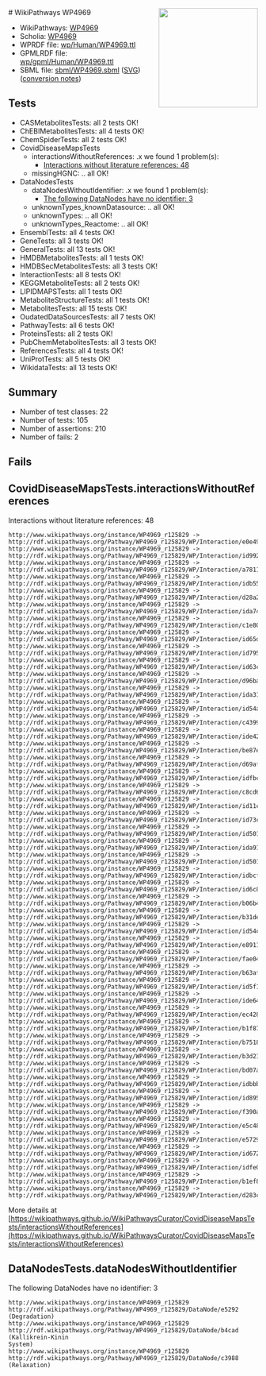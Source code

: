 <img style="float: right; width: 200px" src="../logo.png" />
# WikiPathways WP4969

* WikiPathways: [WP4969](https://identifiers.org/wikipathways:WP4969)
* Scholia: [WP4969](https://scholia.toolforge.org/wikipathways/WP4969)
* WPRDF file: [wp/Human/WP4969.ttl](../wp/Human/WP4969.ttl)
* GPMLRDF file: [wp/gpml/Human/WP4969.ttl](../wp/gpml/Human/WP4969.ttl)
* SBML file: [sbml/WP4969.sbml](../sbml/WP4969.sbml) ([SVG](../sbml/WP4969.svg)) ([conversion notes](../sbml/WP4969.txt))

## Tests
* CASMetabolitesTests: all 2 tests OK!
* ChEBIMetabolitesTests: all 4 tests OK!
* ChemSpiderTests: all 2 tests OK!
* CovidDiseaseMapsTests
    * interactionsWithoutReferences: .x we found 1 problem(s):
        * [Interactions without literature references: 48](#9701cd46)
    * missingHGNC: .. all OK!
* DataNodesTests
    * dataNodesWithoutIdentifier: .x we found 1 problem(s):
        * [The following DataNodes have no identifier: 3](#d2d32fa2)
    * unknownTypes_knownDatasource: .. all OK!
    * unknownTypes: .. all OK!
    * unknownTypes_Reactome: .. all OK!
* EnsemblTests: all 4 tests OK!
* GeneTests: all 3 tests OK!
* GeneralTests: all 13 tests OK!
* HMDBMetabolitesTests: all 1 tests OK!
* HMDBSecMetabolitesTests: all 3 tests OK!
* InteractionTests: all 8 tests OK!
* KEGGMetaboliteTests: all 2 tests OK!
* LIPIDMAPSTests: all 1 tests OK!
* MetaboliteStructureTests: all 1 tests OK!
* MetabolitesTests: all 15 tests OK!
* OudatedDataSourcesTests: all 7 tests OK!
* PathwayTests: all 6 tests OK!
* ProteinsTests: all 2 tests OK!
* PubChemMetabolitesTests: all 3 tests OK!
* ReferencesTests: all 4 tests OK!
* UniProtTests: all 5 tests OK!
* WikidataTests: all 13 tests OK!


## Summary

* Number of test classes: 22
* Number of tests: 105
* Number of assertions: 210
* Number of fails: 2

## Fails

<a name="9701cd46" />

## CovidDiseaseMapsTests.interactionsWithoutReferences

Interactions without literature references: 48
```
http://www.wikipathways.org/instance/WP4969_r125829 -> http://rdf.wikipathways.org/Pathway/WP4969_r125829/WP/Interaction/e0e49
http://www.wikipathways.org/instance/WP4969_r125829 -> http://rdf.wikipathways.org/Pathway/WP4969_r125829/WP/Interaction/id99222b0a
http://www.wikipathways.org/instance/WP4969_r125829 -> http://rdf.wikipathways.org/Pathway/WP4969_r125829/WP/Interaction/a7811
http://www.wikipathways.org/instance/WP4969_r125829 -> http://rdf.wikipathways.org/Pathway/WP4969_r125829/WP/Interaction/idb55155be
http://www.wikipathways.org/instance/WP4969_r125829 -> http://rdf.wikipathways.org/Pathway/WP4969_r125829/WP/Interaction/d28a2
http://www.wikipathways.org/instance/WP4969_r125829 -> http://rdf.wikipathways.org/Pathway/WP4969_r125829/WP/Interaction/ida74e8c
http://www.wikipathways.org/instance/WP4969_r125829 -> http://rdf.wikipathways.org/Pathway/WP4969_r125829/WP/Interaction/c1e80
http://www.wikipathways.org/instance/WP4969_r125829 -> http://rdf.wikipathways.org/Pathway/WP4969_r125829/WP/Interaction/id65de959d
http://www.wikipathways.org/instance/WP4969_r125829 -> http://rdf.wikipathways.org/Pathway/WP4969_r125829/WP/Interaction/id7951d7ac
http://www.wikipathways.org/instance/WP4969_r125829 -> http://rdf.wikipathways.org/Pathway/WP4969_r125829/WP/Interaction/id63c55d3
http://www.wikipathways.org/instance/WP4969_r125829 -> http://rdf.wikipathways.org/Pathway/WP4969_r125829/WP/Interaction/d96ba
http://www.wikipathways.org/instance/WP4969_r125829 -> http://rdf.wikipathways.org/Pathway/WP4969_r125829/WP/Interaction/ida315d709
http://www.wikipathways.org/instance/WP4969_r125829 -> http://rdf.wikipathways.org/Pathway/WP4969_r125829/WP/Interaction/id54a8211b
http://www.wikipathways.org/instance/WP4969_r125829 -> http://rdf.wikipathways.org/Pathway/WP4969_r125829/WP/Interaction/c4399
http://www.wikipathways.org/instance/WP4969_r125829 -> http://rdf.wikipathways.org/Pathway/WP4969_r125829/WP/Interaction/ide42ad8d5
http://www.wikipathways.org/instance/WP4969_r125829 -> http://rdf.wikipathways.org/Pathway/WP4969_r125829/WP/Interaction/be87e
http://www.wikipathways.org/instance/WP4969_r125829 -> http://rdf.wikipathways.org/Pathway/WP4969_r125829/WP/Interaction/d69af
http://www.wikipathways.org/instance/WP4969_r125829 -> http://rdf.wikipathways.org/Pathway/WP4969_r125829/WP/Interaction/idfbc3672
http://www.wikipathways.org/instance/WP4969_r125829 -> http://rdf.wikipathways.org/Pathway/WP4969_r125829/WP/Interaction/c8cd6
http://www.wikipathways.org/instance/WP4969_r125829 -> http://rdf.wikipathways.org/Pathway/WP4969_r125829/WP/Interaction/id11cf8705
http://www.wikipathways.org/instance/WP4969_r125829 -> http://rdf.wikipathways.org/Pathway/WP4969_r125829/WP/Interaction/id73c52fb1
http://www.wikipathways.org/instance/WP4969_r125829 -> http://rdf.wikipathways.org/Pathway/WP4969_r125829/WP/Interaction/id501f9be8_1
http://www.wikipathways.org/instance/WP4969_r125829 -> http://rdf.wikipathways.org/Pathway/WP4969_r125829/WP/Interaction/ida91dd59d
http://www.wikipathways.org/instance/WP4969_r125829 -> http://rdf.wikipathways.org/Pathway/WP4969_r125829/WP/Interaction/id501f9be8_2
http://www.wikipathways.org/instance/WP4969_r125829 -> http://rdf.wikipathways.org/Pathway/WP4969_r125829/WP/Interaction/idbcf919df
http://www.wikipathways.org/instance/WP4969_r125829 -> http://rdf.wikipathways.org/Pathway/WP4969_r125829/WP/Interaction/id6c85e882
http://www.wikipathways.org/instance/WP4969_r125829 -> http://rdf.wikipathways.org/Pathway/WP4969_r125829/WP/Interaction/b06b4
http://www.wikipathways.org/instance/WP4969_r125829 -> http://rdf.wikipathways.org/Pathway/WP4969_r125829/WP/Interaction/b31de
http://www.wikipathways.org/instance/WP4969_r125829 -> http://rdf.wikipathways.org/Pathway/WP4969_r125829/WP/Interaction/id54c92813
http://www.wikipathways.org/instance/WP4969_r125829 -> http://rdf.wikipathways.org/Pathway/WP4969_r125829/WP/Interaction/e8911
http://www.wikipathways.org/instance/WP4969_r125829 -> http://rdf.wikipathways.org/Pathway/WP4969_r125829/WP/Interaction/fae04
http://www.wikipathways.org/instance/WP4969_r125829 -> http://rdf.wikipathways.org/Pathway/WP4969_r125829/WP/Interaction/b63af
http://www.wikipathways.org/instance/WP4969_r125829 -> http://rdf.wikipathways.org/Pathway/WP4969_r125829/WP/Interaction/id5f119cca
http://www.wikipathways.org/instance/WP4969_r125829 -> http://rdf.wikipathways.org/Pathway/WP4969_r125829/WP/Interaction/ide64f6ad9
http://www.wikipathways.org/instance/WP4969_r125829 -> http://rdf.wikipathways.org/Pathway/WP4969_r125829/WP/Interaction/ec428
http://www.wikipathways.org/instance/WP4969_r125829 -> http://rdf.wikipathways.org/Pathway/WP4969_r125829/WP/Interaction/b1f87
http://www.wikipathways.org/instance/WP4969_r125829 -> http://rdf.wikipathways.org/Pathway/WP4969_r125829/WP/Interaction/b7518
http://www.wikipathways.org/instance/WP4969_r125829 -> http://rdf.wikipathways.org/Pathway/WP4969_r125829/WP/Interaction/b3d21
http://www.wikipathways.org/instance/WP4969_r125829 -> http://rdf.wikipathways.org/Pathway/WP4969_r125829/WP/Interaction/bd07a
http://www.wikipathways.org/instance/WP4969_r125829 -> http://rdf.wikipathways.org/Pathway/WP4969_r125829/WP/Interaction/idbbb881c9
http://www.wikipathways.org/instance/WP4969_r125829 -> http://rdf.wikipathways.org/Pathway/WP4969_r125829/WP/Interaction/id8956bc93
http://www.wikipathways.org/instance/WP4969_r125829 -> http://rdf.wikipathways.org/Pathway/WP4969_r125829/WP/Interaction/f390a
http://www.wikipathways.org/instance/WP4969_r125829 -> http://rdf.wikipathways.org/Pathway/WP4969_r125829/WP/Interaction/e5c48
http://www.wikipathways.org/instance/WP4969_r125829 -> http://rdf.wikipathways.org/Pathway/WP4969_r125829/WP/Interaction/e5729
http://www.wikipathways.org/instance/WP4969_r125829 -> http://rdf.wikipathways.org/Pathway/WP4969_r125829/WP/Interaction/id672631f5
http://www.wikipathways.org/instance/WP4969_r125829 -> http://rdf.wikipathways.org/Pathway/WP4969_r125829/WP/Interaction/idfe038846
http://www.wikipathways.org/instance/WP4969_r125829 -> http://rdf.wikipathways.org/Pathway/WP4969_r125829/WP/Interaction/b1ef8
http://www.wikipathways.org/instance/WP4969_r125829 -> http://rdf.wikipathways.org/Pathway/WP4969_r125829/WP/Interaction/d283c
```

More details at [https://wikipathways.github.io/WikiPathwaysCurator/CovidDiseaseMapsTests/interactionsWithoutReferences](https://wikipathways.github.io/WikiPathwaysCurator/CovidDiseaseMapsTests/interactionsWithoutReferences)

<a name="d2d32fa2" />

## DataNodesTests.dataNodesWithoutIdentifier

The following DataNodes have no identifier: 3
```
http://www.wikipathways.org/instance/WP4969_r125829 http://rdf.wikipathways.org/Pathway/WP4969_r125829/DataNode/e5292 (Degradation)
http://www.wikipathways.org/instance/WP4969_r125829 http://rdf.wikipathways.org/Pathway/WP4969_r125829/DataNode/b4cad (Kallikrein-Kinin
System)
http://www.wikipathways.org/instance/WP4969_r125829 http://rdf.wikipathways.org/Pathway/WP4969_r125829/DataNode/c3988 (Relaxation)
```

